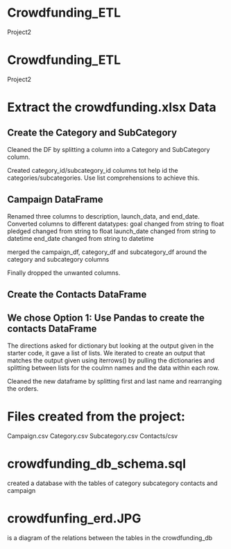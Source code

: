 # Crowdfunding_ETL
Project2

# Crowdfunding_ETL

Project2

# Extract the crowdfunding.xlsx Data

## Create the Category and SubCategory

Cleaned the DF by splitting a column into a Category and SubCategory column.

Created category_id/subcategory_id columns tot help id the categories/subcategories. Use list comprehensions to achieve this.


## Campaign DataFrame
Renamed three columns to description, launch_data, and end_date.
Converted columns to different datatypes:
	goal changed from string to float
	pledged changed from string to float
	launch_date changed from string to datetime
	end_date changed from string to datetime

merged the campaign_df, category_df and subcategory_df around the category and subcategory columns

Finally dropped the unwanted columns.

## Create the Contacts DataFrame 
## We chose Option 1: Use Pandas to create the contacts DataFrame

The directions asked for dictionary but looking at the output given in the starter code, it gave a list of lists.
We iterated to create an output that matches the output given using iterrows() by pulling the dictionaries and splitting between lists for the coulmn names and the data within each row.


Cleaned the new dataframe by splitting first and last name and rearranging the orders.

# Files created from the project:

Campaign.csv
Category.csv
Subcategory.csv
Contacts/csv

# crowdfunding_db_schema.sql
created a database with the tables of category subcategory contacts and campaign

# crowdfunfing_erd.JPG
is a diagram of the relations between the tables in the crowdfunding_db
